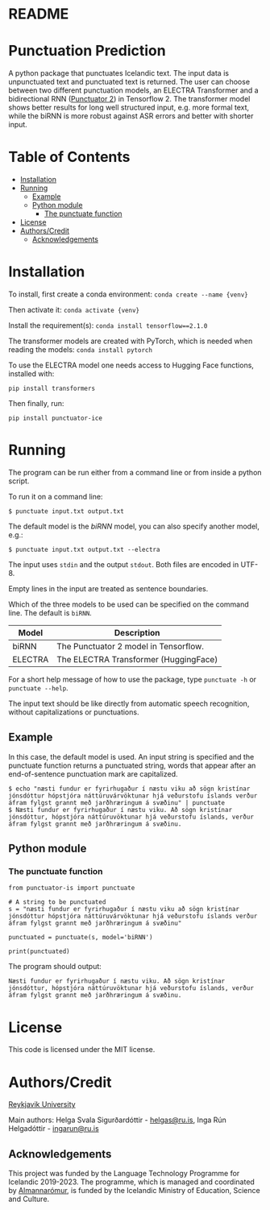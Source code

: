 # README

# Punctuation Prediction 
A python package that punctuates Icelandic text. The input data is unpunctuated text and punctuated text is returned. The user can choose between two different punctuation models, an ELECTRA Transformer and a bidirectional RNN ([Punctuator 2](www.github.com/ottokart/punctuator2)) in Tensorflow 2. The transformer model shows better results for long well structured input, e.g. more formal text, while the biRNN is more robust against ASR errors and better with shorter input.

# Table of Contents
- [Installation](#installation)
- [Running](#running)
  * [Example](#example)
  * [Python module](#python-module)
    + [The punctuate function](#the-punctuate-function)
- [License](#license)
- [Authors/Credit](#authors-credit)
  * [Acknowledgements](#acknowledgements)

# Installation

To install, first create a conda environment:
```conda create --name {venv}```

Then activate it:
```conda activate {venv}```

Install the requirement(s):
```conda install tensorflow==2.1.0```

The transformer models are created with PyTorch, which is needed when reading the models:
```conda install pytorch```

To use the ELECTRA model one needs access to Hugging Face functions, installed with:

```pip install transformers```

Then finally, run:

```pip install punctuator-ice```

# Running

The program can be run either from a command line or from inside a python script. 

To run it on a command line:

```$ punctuate input.txt output.txt```

The default model is the *biRNN* model, you can also specify another model, e.g.:

```$ punctuate input.txt output.txt --electra```

The input uses `stdin` and the output `stdout`. Both files are encoded in UTF-8. 

Empty lines in the input are treated as sentence boundaries. 

Which of the three models to be used can be specified on the command line. The default is `biRNN`.

|Model|Description|
|---|---|
|biRNN|The Punctuator 2 model in Tensorflow.|
|ELECTRA|The ELECTRA Transformer (HuggingFace)|

For a short help message of how to use the package, type `punctuate -h` or `punctuate --help`.

The input text should be like directly from automatic speech recognition, without capitalizations or punctuations. 

## Example

In this case, the default model is used. An input string is specified and the punctuate function returns a punctuated string, words that appear after an end-of-sentence punctuation mark are capitalized.

```
$ echo "næsti fundur er fyrirhugaður í næstu viku að sögn kristínar jónsdóttur hópstjóra náttúruvárvöktunar hjá veðurstofu íslands verður áfram fylgst grannt með jarðhræringum á svæðinu" | punctuate
$ Næsti fundur er fyrirhugaður í næstu viku. Að sögn kristínar jónsdóttur, hópstjóra náttúruvöktunar hjá veðurstofu íslands, verður áfram fylgst grannt með jarðhræringum á svæðinu.
```


## Python module

### The punctuate function

```
from punctuator-is import punctuate

# A string to be punctuated
s = "næsti fundur er fyrirhugaður í næstu viku að sögn kristínar jónsdóttur hópstjóra náttúruvárvöktunar hjá veðurstofu íslands verður áfram fylgst grannt með jarðhræringum á svæðinu"

punctuated = punctuate(s, model='biRNN')

print(punctuated)
```

The program should output:
```
Næsti fundur er fyrirhugaður í næstu viku. Að sögn kristínar jónsdóttur, hópstjóra náttúruvöktunar hjá veðurstofu íslands, verður áfram fylgst grannt með jarðhræringum á svæðinu.
```

# License
This code is licensed under the MIT license.

# Authors/Credit
[Reykjavik University](www.ru.is)

Main authors: Helga Svala Sigurðardóttir - helgas@ru.is, Inga Rún Helgadóttir - ingarun@ru.is

## Acknowledgements

This project was funded by the Language Technology Programme for Icelandic 2019-2023. The programme, which is managed and coordinated by [Almannarómur](https://almannaromur.is/), is funded by the Icelandic Ministry of Education, Science and Culture.
